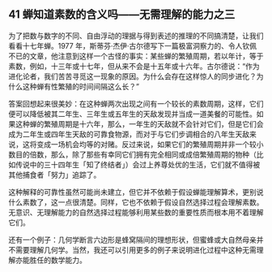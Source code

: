 ## 41 蝉知道素数的含义吗——无需理解的能力之三

为了把数与数字的不同、自由浮动的理据与得到表述的推理的不同搞清楚，让我们看看十七年蝉。1977 年，斯蒂芬·杰伊·古尔德写下一篇极富洞察力的、令人钦佩不已的文章，他注意到这样一个古怪的事实：某些蝉的繁殖周期，若以年计，等于素数，例如，十三年或十七年，但从来不会是十五年或十六年。古尔德说：“作为进化论者，我们苦苦寻觅这一现象的原因。为什么会存在这样惊人的同步进化？为什么这种蝉有性繁殖的时间间隔这么长？”

答案回想起来很美妙：在这种蝉两次出现之间有一个较长的素数周期，这样，它们便可以降低被其二年生、三年生或五年生的天敌发现并当成一道美餐的可能性。如果这种蝉的繁殖周期是十六年，那么，一年生的天敌就不会针对它们，但是它们会成为二年生或四年生天敌的可靠食物源，而对于与它们步调相合的八年生天敌来说，这将变成一场机会均等的对赌。反过来说，如果它们的繁殖周期并非一个较小数目的倍数，那么，除了那些有幸同它们拥有完全相同或成倍繁殖周期的物种（比如传说中的三十四年生「知了终结者」）会过上养尊处优的生活，它们就不值得被其他捕食者「努力」追踪了。

这种解释的可靠性虽然可能尚未建立，但它并不依赖于假设蝉能理解算术，更别说什么素数了，这一点很清楚。同样，它也不依赖于假设自然选择过程会理解素数。无意识、无理解能力的自然选择过程能够利用某些数的重要性质而根本用不着理解它们。

还有一个例子：几何学断言六边形是蜂窝隔间的理想形状，但蜜蜂或大自然母亲并不需要理解几何学。当然，我还可以引用更多的例子来说明进化过程中这种无需理解亦能胜任的数学能力。

